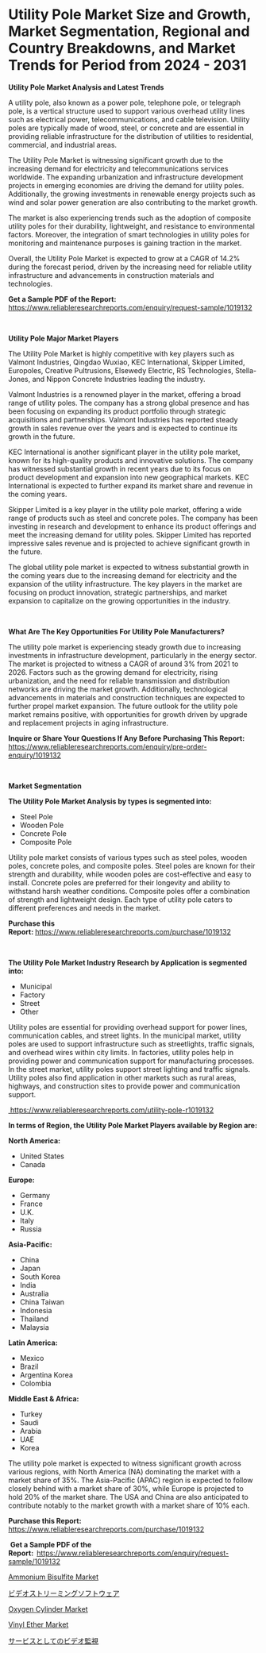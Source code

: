 <p><h1>Utility Pole Market Size and Growth, Market Segmentation, Regional and Country Breakdowns, and Market Trends for Period from 2024 -  2031</h1></p><p><strong>Utility Pole Market Analysis and Latest Trends</strong></p>
<p><p>A utility pole, also known as a power pole, telephone pole, or telegraph pole, is a vertical structure used to support various overhead utility lines such as electrical power, telecommunications, and cable television. Utility poles are typically made of wood, steel, or concrete and are essential in providing reliable infrastructure for the distribution of utilities to residential, commercial, and industrial areas.</p><p>The Utility Pole Market is witnessing significant growth due to the increasing demand for electricity and telecommunications services worldwide. The expanding urbanization and infrastructure development projects in emerging economies are driving the demand for utility poles. Additionally, the growing investments in renewable energy projects such as wind and solar power generation are also contributing to the market growth.</p><p>The market is also experiencing trends such as the adoption of composite utility poles for their durability, lightweight, and resistance to environmental factors. Moreover, the integration of smart technologies in utility poles for monitoring and maintenance purposes is gaining traction in the market.</p><p>Overall, the Utility Pole Market is expected to grow at a CAGR of 14.2% during the forecast period, driven by the increasing need for reliable utility infrastructure and advancements in construction materials and technologies.</p></p>
<p><strong>Get a Sample PDF of the Report:&nbsp;</strong> <a href="https://www.reliableresearchreports.com/enquiry/request-sample/1019132">https://www.reliableresearchreports.com/enquiry/request-sample/1019132</a></p>
<p>&nbsp;</p>
<p><strong>Utility Pole Major Market Players</strong></p>
<p><p>The Utility Pole Market is highly competitive with key players such as Valmont Industries, Qingdao Wuxiao, KEC International, Skipper Limited, Europoles, Creative Pultrusions, Elsewedy Electric, RS Technologies, Stella-Jones, and Nippon Concrete Industries leading the industry. </p><p>Valmont Industries is a renowned player in the market, offering a broad range of utility poles. The company has a strong global presence and has been focusing on expanding its product portfolio through strategic acquisitions and partnerships. Valmont Industries has reported steady growth in sales revenue over the years and is expected to continue its growth in the future.</p><p>KEC International is another significant player in the utility pole market, known for its high-quality products and innovative solutions. The company has witnessed substantial growth in recent years due to its focus on product development and expansion into new geographical markets. KEC International is expected to further expand its market share and revenue in the coming years.</p><p>Skipper Limited is a key player in the utility pole market, offering a wide range of products such as steel and concrete poles. The company has been investing in research and development to enhance its product offerings and meet the increasing demand for utility poles. Skipper Limited has reported impressive sales revenue and is projected to achieve significant growth in the future.</p><p>The global utility pole market is expected to witness substantial growth in the coming years due to the increasing demand for electricity and the expansion of the utility infrastructure. The key players in the market are focusing on product innovation, strategic partnerships, and market expansion to capitalize on the growing opportunities in the industry.</p></p>
<p>&nbsp;</p>
<p><strong>What Are The Key Opportunities For Utility Pole Manufacturers?</strong></p>
<p><p>The utility pole market is experiencing steady growth due to increasing investments in infrastructure development, particularly in the energy sector. The market is projected to witness a CAGR of around 3% from 2021 to 2026. Factors such as the growing demand for electricity, rising urbanization, and the need for reliable transmission and distribution networks are driving the market growth. Additionally, technological advancements in materials and construction techniques are expected to further propel market expansion. The future outlook for the utility pole market remains positive, with opportunities for growth driven by upgrade and replacement projects in aging infrastructure.</p></p>
<p><strong>Inquire or Share Your Questions If Any Before Purchasing This Report:</strong> <a href="https://www.reliableresearchreports.com/enquiry/pre-order-enquiry/1019132">https://www.reliableresearchreports.com/enquiry/pre-order-enquiry/1019132</a></p>
<p>&nbsp;</p>
<p><strong>Market Segmentation</strong></p>
<p><strong>The Utility Pole Market Analysis by types is segmented into:</strong></p>
<p><ul><li>Steel Pole</li><li>Wooden Pole</li><li>Concrete Pole</li><li>Composite Pole</li></ul></p>
<p><p>Utility pole market consists of various types such as steel poles, wooden poles, concrete poles, and composite poles. Steel poles are known for their strength and durability, while wooden poles are cost-effective and easy to install. Concrete poles are preferred for their longevity and ability to withstand harsh weather conditions. Composite poles offer a combination of strength and lightweight design. Each type of utility pole caters to different preferences and needs in the market.</p></p>
<p><strong>Purchase this Report:&nbsp;</strong><a href="https://www.reliableresearchreports.com/purchase/1019132">https://www.reliableresearchreports.com/purchase/1019132</a></p>
<p>&nbsp;</p>
<p><strong>The Utility Pole Market Industry Research by Application is segmented into:</strong></p>
<p><ul><li>Municipal</li><li>Factory</li><li>Street</li><li>Other</li></ul></p>
<p><p>Utility poles are essential for providing overhead support for power lines, communication cables, and street lights. In the municipal market, utility poles are used to support infrastructure such as streetlights, traffic signals, and overhead wires within city limits. In factories, utility poles help in providing power and communication support for manufacturing processes. In the street market, utility poles support street lighting and traffic signals. Utility poles also find application in other markets such as rural areas, highways, and construction sites to provide power and communication support.</p></p>
<p><a href="https://www.reliableresearchreports.com/utility-pole-r1019132">&nbsp;https://www.reliableresearchreports.com/utility-pole-r1019132</a></p>
<p><strong>In terms of Region, the Utility Pole Market Players available by Region are:</strong></p>
<p>
    <p> <strong> North America: </strong>
        <ul>
            <li>United States</li>
            <li>Canada</li>
        </ul>
        </p> 
    <p> <strong> Europe: </strong>
        <ul>
            <li>Germany</li>
            <li>France</li>
            <li>U.K.</li>
            <li>Italy</li>
            <li>Russia</li>
        </ul>
        </p> 
    <p> <strong> Asia-Pacific: </strong>
        <ul>
            <li>China</li>
            <li>Japan</li>
            <li>South Korea</li>
            <li>India</li>
            <li>Australia</li>
            <li>China Taiwan</li>
            <li>Indonesia</li>
            <li>Thailand</li>
            <li>Malaysia</li>
        </ul>
        </p> 
    <p> <strong> Latin America: </strong>
        <ul>
            <li>Mexico</li>
            <li>Brazil</li>
            <li>Argentina Korea</li>
            <li>Colombia</li>
        </ul>
        </p> 
    <p> <strong> Middle East & Africa: </strong>
        <ul>
            <li>Turkey</li>
            <li>Saudi</li>
            <li>Arabia</li>
            <li>UAE</li>
            <li>Korea</li>
        </ul>
    </p>
    </p>
<p><p>The utility pole market is expected to witness significant growth across various regions, with North America (NA) dominating the market with a market share of 35%. The Asia-Pacific (APAC) region is expected to follow closely behind with a market share of 30%, while Europe is projected to hold 20% of the market share. The USA and China are also anticipated to contribute notably to the market growth with a market share of 10% each.</p></p>
<p><strong>Purchase this Report: </strong><a href="https://www.reliableresearchreports.com/purchase/1019132">https://www.reliableresearchreports.com/purchase/1019132</a></p>
<p>&nbsp;<strong>Get a Sample PDF of the Report:&nbsp;&nbsp;</strong><a href="https://www.reliableresearchreports.com/enquiry/request-sample/1019132">https://www.reliableresearchreports.com/enquiry/request-sample/1019132</a></p>
<p><strong></strong></p>
<p><p><a href="https://issuu.com/reportprime-2/docs/ammonium-bisulfite-market-size-2030.pptx">Ammonium Bisulfite Market</a></p><p><a href="https://github.com/oafhukehf4709715/Market-Research-Report-List-1/blob/main/363895120756.md">ビデオストリーミングソフトウェア</a></p><p><a href="https://github.com/Sarissaschmalingtr6fz2739/Market-Research-Report-List-2/blob/main/oxygen-cylinder-market.md">Oxygen Cylinder Market</a></p><p><a href="https://issuu.com/reportprime-2/docs/vinyl-ether-market-size-2030.pptx">Vinyl Ether Market</a></p><p><a href="https://github.com/dzy793153605/Market-Research-Report-List-1/blob/main/657369920757.md">サービスとしてのビデオ監視</a></p></p>